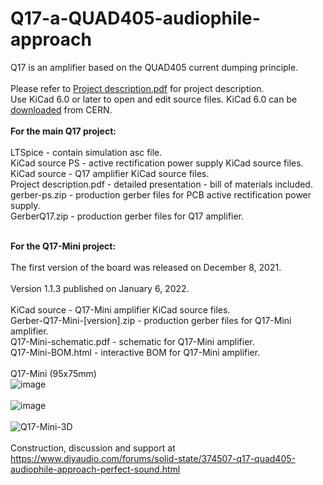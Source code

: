 # Q17-a-QUAD405-audiophile-approach
Q17 is an amplifier based on the QUAD405 current dumping principle.<br>
<br>
Please refer to <a href="https://github.com/tvicol/Q17-a-QUAD405-audiophile-approach/blob/main/Project%20description.pdf">Project description.pdf</a> for project description.<br>
Use KiCad 6.0 or later to open and edit source files. KiCad 6.0 can be <a href="https://www.kicad.org/download/">downloaded</a> from CERN.<br>
<br>
<b>For the main Q17 project:</b><br>
<br>
LTSpice - contain simulation asc file.<br>
KiCad source PS - active rectification power supply KiCad source files.<br>
KiCad source - Q17 amplifier KiCad source files.<br>
Project description.pdf - detailed presentation - bill of materials included.<br>
gerber-ps.zip - production gerber files for PCB active rectification power supply.<br>
GerberQ17.zip - production gerber files for Q17 amplifier.<br>
<br>

<b>For the Q17-Mini project:</b><br>
<br>
The first version of the board was released on December 8, 2021.<br>
<br>
Version 1.1.3 published on January 6, 2022.<br>
<br>
KiCad source - Q17-Mini amplifier KiCad source files.<br>
Gerber-Q17-Mini-[version].zip - production gerber files for Q17-Mini amplifier.<br>
Q17-Mini-schematic.pdf - schematic for Q17-Mini amplifier.<br>
Q17-Mini-BOM.html - interactive BOM for Q17-Mini amplifier.<br>
<br>
Q17-Mini (95x75mm)<br>
![image](https://user-images.githubusercontent.com/12907102/145293399-1e0a8ed4-a575-4bab-a02a-047cca737625.jpeg)<br>
<br>
![image](https://user-images.githubusercontent.com/12907102/149298457-5275b20d-79f3-4385-b5f9-bb36e6e2b2c5.jpg)<br>
<br>
![Q17-Mini-3D](https://user-images.githubusercontent.com/12907102/149298751-5da89ae4-3674-41dd-bc7e-afc1716003ff.jpg)<br>
<br>
Construction, discussion and support at https://www.diyaudio.com/forums/solid-state/374507-q17-quad405-audiophile-approach-perfect-sound.html
<br>
